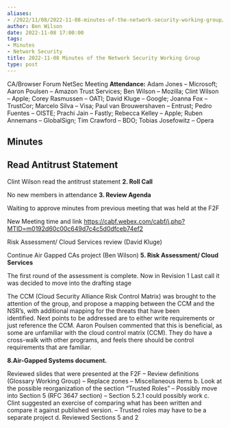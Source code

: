 ```yaml
---
aliases:
- /2022/11/08/2022-11-08-minutes-of-the-network-security-working-group/
author: Ben Wilson
date: 2022-11-08 17:00:00
tags:
- Minutes
- Network Security
title: 2022-11-08 Minutes of the Network Security Working Group
type: post
---
```


CA/Browser Forum NetSec Meeting
**Attendance:** Adam Jones – Microsoft; Aaron Poulsen – Amazon Trust Services; Ben Wilson – Mozilla; Clint Wilson – Apple; Corey Rasmussen – OATI; David Kluge – Google; Joanna Fox – TrustCor; Marcelo Silva – Visa; Paul van Brouwershaven – Entrust; Pedro Fuentes – OISTE; Prachi Jain – Fastly; Rebecca Kelley – Apple; Ruben Annemans – GlobalSign; Tim Crawford – BDO; Tobias Josefowitz – Opera  

## Minutes

## Read Antitrust Statement

Clint Wilson read the antitrust statement
**2. Roll Call**

No new members in attendance
**3. Review Agenda**

Waiting to approve minutes from previous meeting that was held at the F2F

New Meeting time and link <https://cabf.webex.com/cabf/j.php?MTID=m0192d60c00c649d7c4c5d0dfceb74ef2>

Risk Assessment/ Cloud Services review (David Kluge)

Continue Air Gapped CAs project (Ben Wilson)
**5. Risk Assessment/ Cloud Services**

The first round of the assessment is complete. Now in Revision 1 Last call it was decided to move into the drafting stage

The CCM (Cloud Security Alliance Risk Control Matrix) was brought to the attention of the group, and propose a mapping between the CCM and the NSR’s, with additional mapping for the threats that have been identified. Next points to be addressed are to either write requirements or just reference the CCM. Aaron Poulsen commented that this is beneficial, as some are unfamiliar with the cloud control matrix (CCM). They do have a cross-walk with other programs, and feels there should be control requirements that are familiar.

**8.Air-Gapped Systems document.**

Reviewed slides that were presented at the F2F – Review definitions (Glossary Working Group) – Replace zones – Miscellaneous items
b. Look at the possible reorganization of the section “Trusted Roles” – Possibly move into Section 5 (RFC 3647 section) – Section 5.2.1 could possibly work
c. Clint suggested an exercise of comparing what has been written and compare it against published version. – Trusted roles may have to be a separate project
d. Reviewed Sections 5 and 2